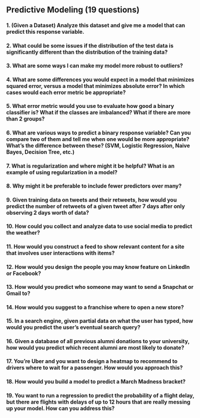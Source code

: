 ## Predictive Modeling (19 questions)
#### 1. (Given a Dataset) Analyze this dataset and give me a model that can predict this response variable.


#### 2. What could be some issues if the distribution of the test data is significantly different than the distribution of the training data?

#### 3. What are some ways I can make my model more robust to outliers?

#### 4. What are some differences you would expect in a model that minimizes squared error, versus a model that minimizes absolute error? In which cases would each error metric be appropriate?


#### 5. What error metric would you use to evaluate how good a binary classifier is? What if the classes are imbalanced? What if there are more than 2 groups?


#### 6. What are various ways to predict a binary response variable? Can you compare two of them and tell me when one would be more appropriate? What’s the difference between these? (SVM, Logistic Regression, Naive Bayes, Decision Tree, etc.)


#### 7. What is regularization and where might it be helpful? What is an example of using regularization in a model?


#### 8. Why might it be preferable to include fewer predictors over many?


#### 9. Given training data on tweets and their retweets, how would you predict the number of retweets of a given tweet after 7 days after only observing 2 days worth of data?


#### 10. How could you collect and analyze data to use social media to predict the weather?


#### 11. How would you construct a feed to show relevant content for a site that involves user interactions with items?

#### 12. How would you design the people you may know feature on LinkedIn or Facebook?


#### 13. How would you predict who someone may want to send a Snapchat or Gmail to?


#### 14. How would you suggest to a franchise where to open a new store?


#### 15. In a search engine, given partial data on what the user has typed, how would you predict the user’s eventual search query?


#### 16. Given a database of all previous alumni donations to your university, how would you predict which recent alumni are most likely to donate?

#### 17. You’re Uber and you want to design a heatmap to recommend to drivers where to wait for a passenger. How would you approach this?


#### 18. How would you build a model to predict a March Madness bracket?


#### 19. You want to run a regression to predict the probability of a flight delay, but there are flights with delays of up to 12 hours that are really messing up your model. How can you address this?
